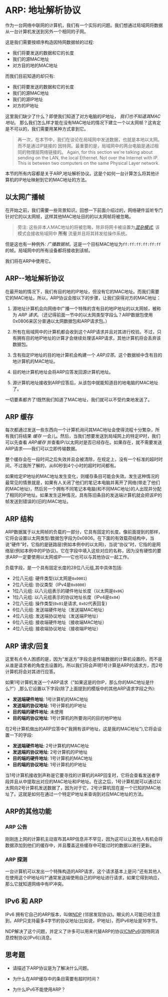 # ARP: 地址解析协议

作为一台网络中联网的计算机，我们有一个实际的问题。我们想通过局域网将数据从一台计算机发送到另外一个相同的子网。

这是我们需要按顺序构造因特网数据帧的过程:

* 我们将要发送的数据和它的长度
* 我们的源MAC地址
* 对方目的地的MAC地址
  
而我们目前知道的却只有:

* 我们将要发送的数据和它的长度
* 我们的源MAC地址
* 我们的源IP地址
* 对方的IP地址
  
这里我们缺少了什么？即使我们知道了对方电脑的IP地址， _我们也不知道其MAC地址_。 那么我们怎么样才能在没有MAC地址的情况下建立一个以太网帧？这肯定是不可以的，我们需要用某种方式拿到它。

> 再一次，在本节中，我们在谈论在局域网中发送数据，也就是本地以太网。而不是通过IP链接的
> 因特网。最重要的是，局域网中的两台电脑是通过相同的物理层网络链接的。
> Again, for this section we're talking about sending on the LAN, the
> local Ethernet. Not over the Internet with IP. This is between two
> computers on the same Physical Layer network.

本节的所有内容都是关于ARP,地址解析协议。这是个如何一台计算怎么将其他计算机的IP地址映射到它的MAC地址的方法。

## 以太网广播帧

在开始之前，我们需要一些背景知识。回想一下前面介绍过的，网络硬件监听专门针对它的以太网帧，这样其他MAC地址目的的以太网帧将被忽略。

> 旁注: 这些非本人MAC地址的将被忽略，除非将网卡被设置为[_混杂模式_](https://en.wikipedia.org/wiki/Promiscuous_mode),
> 该模式会接收局域网中 **所有** 流量并且将其转发给操作系统。

但是这也有一种例外: _广播数据帧_。这是一个目标MAC地址为`ff:ff:ff:ff:ff:ff`的帧。局域网中的所有设备都将接收到该帧。

我们将在ARP中使用它。

## ARP--地址解析协议

在最开始的情况下，我们有目的地的IP地址，但没有它的MAC地址。而我们需要它的MAC地址。所以，ARP协议会按以下的步骤，让我们获得对方的MAC地址：

1. 源地址计算机会向网络中广播一个特殊的含有目的地IP地址的以太网帧，被称为 _ARP 请求_。（还记得前面一节中的以太网类型字段么？ARP数据包使用0x0806来区分普通以太网数据包和ARP请求包。）

2. 所有在局域网中的计算机都会收到这个ARP请求并且对其进行校验。不过，只有拥有目的地IP地址的计算才会继续处理该ARP请求，其他计算机将会丢弃该数据包。

3. 含有指定IP地址的目的地计算机会构建一个 _ARP应答_。这个数据帧中含有目的地计算机的MAC地址。

4. 目的地计算机地址会将ARP应答发回源计算机地址。

5. 源计算机地址接收到ARP应答后，从该包中就能知道目的地电脑的MAC地址了。

一切要素都齐了!既然我们知道了MAC地址，我们就可以不受约束地发送了。

## ARP 缓存

每次都通过发送一些东西向一个计算机询问其MAC地址会使得流程十分繁杂，所有我们将结果 _缓存_ 一会儿。然后，当我们想要发送到局域网上的特定IP时，我们可以先查看 _ARP缓存_ 并查看IP/以太网对是否已经存在。如果存在，就不需要发送ARP请求——我们可以立即传输数据。

整个缓存会在一段时间之后失效并且会被清除，在规定上，没有一个标准的超时时间，不过我所了解的，从60秒到4个小时的超时时间都有。


如果给定IP地址的MAC地址发生变化，则缓存条目可能会失效。发生这种情况的最常见的情景就是，如果有人关闭了他们的笔记本电脑并离开了网络(带走了他们的MAC地址)，然后另一个拥有不同笔记本电脑(和不同MAC地址)的人出现并分配了相同的IP地址。如果发生这种情况，具有陈旧条目的发送端计算机就会把该IP的帧发送到错误的(旧的)MAC地址。

## ARP 结构

ARP数据属于以太网帧的负载的一部分，它具有固定的长度。像前面提到的那样，它将会设置以太网类型/数据包字段为0x0806。在下面的有效载荷结构中，当说“硬件”时，它指的是链路层(例如本例中的以太网)，当说“协议”时，它指的是网络层(例如本例中的IP协议)。它在字段中填入这些对应的名称，因为没有硬性的要求ARP一定要使用以太网或IP——它也可以与其他协议一起工作。

负载字段，是一个具有固定长度的28位八元组,其中具体包括:

* 2位八元组: 硬件类型(以太网是`0x0001`)
* 2位八元组: 协议类型（IPv4是`0x8000`）
* 1位八元组: 以八元组表示的硬件地址长度（以太网是`0x06`）
* 1位八元组: 以八元组表示的协议地址长度（IPv4是`0x04`）
* 2位八元组: 操作类型(`0x01`是请求, `0x02`代表回复)
* 6位八元组: 发送端硬件地址（发送端MAC地址）
* 4位八元组: 发送端协议地址（发送端IP地址）
* 6位八元组: 接收端硬件地址（接收端MAC地址）
* 4位八元组: 接收端协议地址（接收端IP地址）

## ARP 请求/回复

这里有点令人困惑的是，因为“发送方”字段总是传输数据的计算机设置的，而不是从谁是请求者的角度去设置的。所以我们将会声明1号计算是ARP的请求方，而2号计算机将会对其进行应答。

如果1号计算机发送一个ARP请求（”如果这是的你IP，那么你的MAC地址是什么?"）,那么它设置以下字段(除了上面提到的模版中的其他ARP请求字段之外):

* **发送端硬件地址**: 1号计算机的MAC地址
* **发送端的协议地址**: 1号计算机的IP地址
* **目的端的硬件地址**: 未使用
* **目的端的协议地址**: 1号计算机的所要询问的目的地IP地址


在2号计算机做出的ARP应答中("我拥有该IP地址，这是我的MAC地址"),它将会设置一下的字段:

* **发送端硬件地址**: 2号计算机的MAC地址
* **发送端的协议地址**: 2号计算机的IP地址
* **目的端的硬件地址**: 1号计算机的MAC地址
* **目的端的协议地址**: 1号计算机的IP地址

当1号计算机接收到声称是它要寻找的计算机的ARP回复时，它将会查看发送者字段并且从中提取出对应的MAC地址和IP地址。在这之后，1号计算机就可以通过以太网向2号计算机发送数据了，因为对于它，2号计算机现在是一个已知的MAC地址了。这就是如何在通过一个特定IP地址来查询到对应MAC地址的方法。

## ARP的其他功能

### ARP 公告

刚刚连上网的计算机主动宣布其ARP信息并不罕见，因为这可以让其他人有机会将数据添加到他们的缓存中，并且覆盖这些缓存中可能过时的数据以进行更新。

### ARP 探测
一台计算机可以发出一个特殊构造的ARP请求，这个请求基本上是问:“还有其他人在使用这个IP地址吗?”通常发送端使用自己的IP地址进行请求，如果它得到响应，那么它就知道网络中有IP冲突。

## IPv6 和 ARP

IPv6 拥有它自己的ARP版本，叫做[NDP](https://en.wikipedia.org/wiki/Neighbor_Discovery_Protocol) (邻居发现协议)。眼尖的人可能已经注意到，ARP只支持最多4字节的协议地址(比如说，IP地址)，而IPv6地址是16字节。


NDP解决了这个问题，并定义了许多可以用来代替ARP的协议[ICMPv6](https://en.wikipedia.org/wiki/Internet_Control_Message_Protocol_for_IPv6)(因特网消息控制协议(IPv6))消息。

## 思考题

* 请描述下ARP协议是为了解决什么问题。

* 为什么在ARP缓存中的条目需要有超时时间？

* 为什么IPv6不能使用ARP？